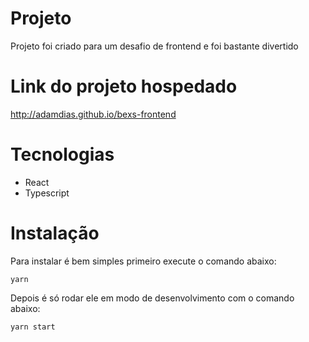 # Projeto

Projeto foi criado para um desafio de frontend e foi bastante divertido

# Link do projeto hospedado

http://adamdias.github.io/bexs-frontend

# Tecnologias

- React
- Typescript

# Instalação

Para instalar é bem simples primeiro execute o comando abaixo:

`yarn`

Depois é só rodar ele em modo de desenvolvimento com o comando abaixo:

`yarn start`
